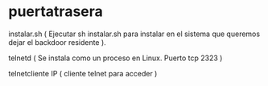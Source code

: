 # puertatrasera

instalar.sh ( Ejecutar sh instalar.sh para instalar en el sistema que queremos dejar el backdoor residente ).

telnetd ( Se instala como un proceso en Linux. Puerto tcp 2323 )

telnetcliente IP ( cliente telnet para acceder )


